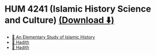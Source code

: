<link href="../../style.css" rel="stylesheet">

# HUM 4241 (Islamic History Science and Culture) [(Download ⬇️)](https://downgit.github.io/#/home?url=https:%2F%2Fgithub.com%2Falvi-khan%2FIUT-Notes-Archive%2Ftree%2Fmain%2F/Semester%2002/HUM%204241%20%28Islamic%20History%20Science%20and%20Culture%29)
- [📄 An Elementary Study of Islamic History](.//An%20Elementary%20Study%20of%20Islamic%20History.docx)
- [📄 Hadith](.//Hadith.docx)
- [📄 Hadith](.//Hadith.pdf)